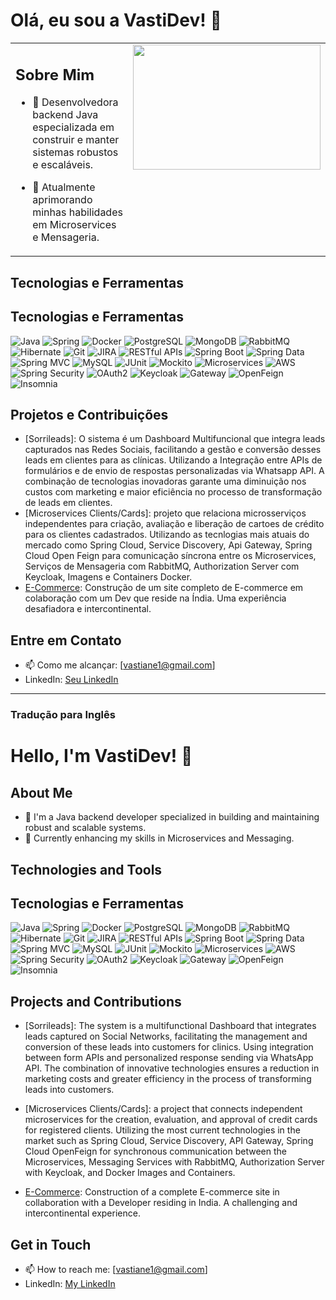 # Olá, eu sou a VastiDev! 👋

<!-- Início da tabela para layout lado a lado -->
<table border="0">
 <tr>
  <td width="65%" valign="top">

## Sobre Mim
- 🔭 Desenvolvedora backend Java especializada em construir e manter sistemas robustos e escaláveis.
- 🌱 Atualmente aprimorando minhas habilidades em Microservices e Mensageria.

  </td>
  <!-- Certifique-se de que a próxima célula da tabela está diretamente ao lado da tag de fechamento do td anterior -->
  <td width="50%" valign="top">

<img src="https://media0.giphy.com/media/LMcB8XospGZO8UQq87/200w.webp?cid=ecf05e47jceqlv6p9dyzv08b6quo2sw1vlpr9e5c7up4gipo&rid=200w.webp&ct=g" width="300" height="200" />

  </td>
 </tr>
</table>
<!-- Fim da tabela -->

## Tecnologias e Ferramentas
## Tecnologias e Ferramentas
![Java](https://img.shields.io/badge/-Java-007396?style=flat-square&logo=java)
![Spring](https://img.shields.io/badge/-Spring-6DB33F?style=flat-square&logo=spring)
![Docker](https://img.shields.io/badge/-Docker-2496ED?style=flat-square&logo=docker)
![PostgreSQL](https://img.shields.io/badge/-PostgreSQL-4169E1?style=flat-square&logo=postgresql)
![MongoDB](https://img.shields.io/badge/-MongoDB-47A248?style=flat-square&logo=mongodb)
![RabbitMQ](https://img.shields.io/badge/-RabbitMQ-FF6600?style=flat-square&logo=rabbitmq)
![Hibernate](https://img.shields.io/badge/-Hibernate-59666C?style=flat-square&logo=hibernate)
![Git](https://img.shields.io/badge/-Git-F05032?style=flat-square&logo=git)
![JIRA](https://img.shields.io/badge/-JIRA-0052CC?style=flat-square&logo=jira)
![RESTful APIs](https://img.shields.io/badge/-RESTful%20APIs-009688?style=flat-square&logo=java&logoColor=white)
![Spring Boot](https://img.shields.io/badge/-Spring%20Boot-6DB33F?style=flat-square&logo=spring-boot)
![Spring Data](https://img.shields.io/badge/-Spring%20Data-6DB33F?style=flat-square&logo=spring)
![Spring MVC](https://img.shields.io/badge/-Spring%20MVC-6DB33F?style=flat-square&logo=spring)
![MySQL](https://img.shields.io/badge/-MySQL-4479A1?style=flat-square&logo=mysql&logoColor=white)
![JUnit](https://img.shields.io/badge/-JUnit-25A162?style=flat-square&logo=junit5&logoColor=white)
![Mockito](https://img.shields.io/badge/-Mockito-989898?style=flat-square)
![Microservices](https://img.shields.io/badge/-Microservices-FFCA28?style=flat-square)
![AWS](https://img.shields.io/badge/-AWS-232F3E?style=flat-square&logo=amazon-aws&logoColor=white)
![Spring Security](https://img.shields.io/badge/-Spring%20Security-6DB33F?style=flat-square&logo=spring-security)
![OAuth2](https://img.shields.io/badge/-OAuth2-5860AB?style=flat-square)
![Keycloak](https://img.shields.io/badge/-Keycloak-FF0000?style=flat-square&logo=keycloak)
![Gateway](https://img.shields.io/badge/-Gateway-7F52FF?style=flat-square)
![OpenFeign](https://img.shields.io/badge/-OpenFeign-2088FF?style=flat-square)
![Insomnia](https://img.shields.io/badge/-Insomnia-5849BE?style=flat-square&logo=insomnia)



## Projetos e Contribuições
- [Sorrileads]: O sistema é um Dashboard Multifuncional que integra leads capturados nas Redes Sociais, facilitando a gestão e conversão desses leads em clientes para as clínicas. Utilizando a Integração entre APIs de formulários e de envio de respostas personalizadas via Whatsapp API. A combinação de tecnologias inovadoras garante uma diminuição nos custos com marketing e maior eficiência no processo de transformação de leads em clientes.
- [Microservices Clients/Cards]: projeto que relaciona microsserviços independentes para criação, avaliação e liberação de cartoes de crédito para os clientes cadastrados. Utilizando as tecnlogias mais atuais do mercado como Spring Cloud, Service Discovery, Api Gateway, Spring Cloud Open Feign para comunicação síncrona entre os Microservices, Serviços de Mensageria com RabbitMQ, Authorization Server com Keycloak, Imagens e Containers Docker.
- [E-Commerce](https://github.com/VastiDev/E-COMMERCE): Construção de um site completo de E-commerce em colaboração com um Dev que reside na Índia. Uma experiência desafiadora e intercontinental.


## Entre em Contato
- 📫 Como me alcançar: [vastiane1@gmail.com]
- LinkedIn: [Seu LinkedIn](https://www.linkedin.com/in/vastidev/)

<!---
VastiDev/VastiDev is a ✨ special ✨ repository because its `README.md` (this file) appears on your GitHub profile.
You can click the Preview link to take a look at your changes.
--->
---

### Tradução para Inglês


# Hello, I'm VastiDev! 👋

## About Me
- 🔭 I'm a Java backend developer specialized in building and maintaining robust and scalable systems.
- 🌱 Currently enhancing my skills in Microservices and Messaging.

## Technologies and Tools
## Tecnologias e Ferramentas
![Java](https://img.shields.io/badge/-Java-007396?style=flat-square&logo=java)
![Spring](https://img.shields.io/badge/-Spring-6DB33F?style=flat-square&logo=spring)
![Docker](https://img.shields.io/badge/-Docker-2496ED?style=flat-square&logo=docker)
![PostgreSQL](https://img.shields.io/badge/-PostgreSQL-4169E1?style=flat-square&logo=postgresql)
![MongoDB](https://img.shields.io/badge/-MongoDB-47A248?style=flat-square&logo=mongodb)
![RabbitMQ](https://img.shields.io/badge/-RabbitMQ-FF6600?style=flat-square&logo=rabbitmq)
![Hibernate](https://img.shields.io/badge/-Hibernate-59666C?style=flat-square&logo=hibernate)
![Git](https://img.shields.io/badge/-Git-F05032?style=flat-square&logo=git)
![JIRA](https://img.shields.io/badge/-JIRA-0052CC?style=flat-square&logo=jira)
![RESTful APIs](https://img.shields.io/badge/-RESTful%20APIs-009688?style=flat-square&logo=java&logoColor=white)
![Spring Boot](https://img.shields.io/badge/-Spring%20Boot-6DB33F?style=flat-square&logo=spring-boot)
![Spring Data](https://img.shields.io/badge/-Spring%20Data-6DB33F?style=flat-square&logo=spring)
![Spring MVC](https://img.shields.io/badge/-Spring%20MVC-6DB33F?style=flat-square&logo=spring)
![MySQL](https://img.shields.io/badge/-MySQL-4479A1?style=flat-square&logo=mysql&logoColor=white)
![JUnit](https://img.shields.io/badge/-JUnit-25A162?style=flat-square&logo=junit5&logoColor=white)
![Mockito](https://img.shields.io/badge/-Mockito-989898?style=flat-square)
![Microservices](https://img.shields.io/badge/-Microservices-FFCA28?style=flat-square)
![AWS](https://img.shields.io/badge/-AWS-232F3E?style=flat-square&logo=amazon-aws&logoColor=white)
![Spring Security](https://img.shields.io/badge/-Spring%20Security-6DB33F?style=flat-square&logo=spring-security)
![OAuth2](https://img.shields.io/badge/-OAuth2-5860AB?style=flat-square)
![Keycloak](https://img.shields.io/badge/-Keycloak-FF0000?style=flat-square&logo=keycloak)
![Gateway](https://img.shields.io/badge/-Gateway-7F52FF?style=flat-square)
![OpenFeign](https://img.shields.io/badge/-OpenFeign-2088FF?style=flat-square)
![Insomnia](https://img.shields.io/badge/-Insomnia-5849BE?style=flat-square&logo=insomnia)



## Projects and Contributions
- [Sorrileads]: The system is a multifunctional Dashboard that integrates leads captured on Social Networks, facilitating the management and conversion of these leads into customers for clinics. Using integration between form APIs and personalized response sending via WhatsApp API. The combination of innovative technologies ensures a reduction in marketing costs and greater efficiency in the process of transforming leads into customers.

- [Microservices Clients/Cards]: a project that connects independent microservices for the creation, evaluation, and approval of credit cards for registered clients. Utilizing the most current technologies in the market such as Spring Cloud, Service Discovery, API Gateway, Spring Cloud OpenFeign for synchronous communication between the Microservices, Messaging Services with RabbitMQ, Authorization Server with Keycloak, and Docker Images and Containers.
    
- [E-Commerce](link-to-the-project): Construction of a complete E-commerce site in collaboration with a Developer residing in India. A challenging and intercontinental experience.

## Get in Touch
- 📫 How to reach me: [vastiane1@gmail.com]
- LinkedIn: [My LinkedIn](https://www.linkedin.com/in/vastidev/)

